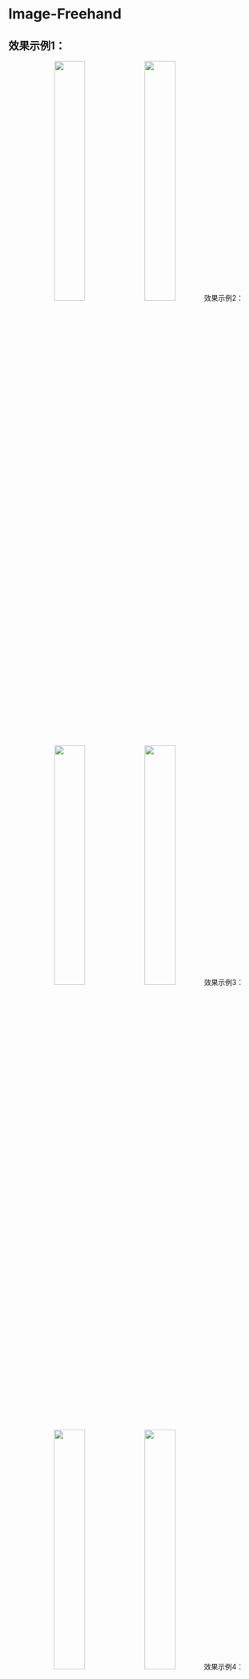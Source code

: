 # Image-Freehand

## 效果示例1：
<center class="half">
<img src="https://github.com/Leotemp/Image-Freehand/raw/master/tupian.jpg" width="35%">
<img src="https://github.com/Leotemp/Image-Freehand/raw/master/tupianHD.jpg" width="35%>
</center>

## 效果示例2：
<center class="half">
<img src="https://github.com/Leotemp/Image-Freehand/raw/master/tupian1.jpg" width="35%">
<img src="https://github.com/Leotemp/Image-Freehand/raw/master/tupianHD1.jpg" width="35%>
</center>

## 效果示例3：
<center class="half">
<img src="https://github.com/Leotemp/Image-Freehand/raw/master/tupian2.jpg" width="35%">
<img src="https://github.com/Leotemp/Image-Freehand/raw/master/tupianHD2.jpg" width="35%>
</center>

## 效果示例4：
<center class="half">
<img src="https://github.com/Leotemp/Image-Freehand/raw/master/tupian3.jpg" width="35%">
<img src="https://github.com/Leotemp/Image-Freehand/raw/master/tupianHD3.jpg" width="35%>
</center>
